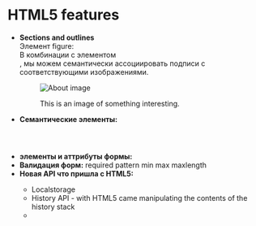 <h1>HTML5 features</h1>
<ul>
<li><strong>Sections and outlines</strong>
    <div>
        Элемент figure:</br>
         В комбинации с элементом <figcaption>, мы можем семантически ассоциировать подписи с соответствующими изображениями.
         <figure>
             <img src="path/to/image" alt="About image" />
             <figcaption>
         <p>This is an image of something interesting. </p>
             </figcaption>
         </figure>
    </div>
</li>
<li><strong>Семантические элементы:</strong> <section> <article> <aside> <nav> <header> <footer> <audio> <video></li>
<li><strong>элементы и аттрибуты формы: </strong> <datalist> <output> placeholder autofocus <label></li>
<li><strong>Валидация форм:</strong> required pattern min max maxlength</li>
<li><strong>Новая API что пришла с HTML5:</strong>
    <div>
        <ul>
            <li>Localstorage</li>
            <li>History API - with HTML5 came manipulating the contents of the history stack</li>
            <li></li>
        </ul>
    </div>
</li>
</ul>